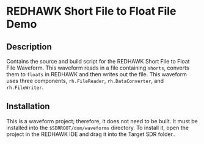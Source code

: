 # REDHAWK Short File to Float File Demo
 
## Description

Contains the source and build script for the REDHAWK Short File to Float File
Waveform. This waveform reads in a file containing `shorts`, converts them to
`floats` in REDHAWK and then writes out the file. This waveform uses three
components, `rh.FileReader`, `rh.DataConverter`, and `rh.FileWriter`.

## Installation

This is a waveform project; therefore, it does not need to be built.  It must be installed into
the `$SDRROOT/dom/waveforms` directory. To install it, open the project
in the REDHAWK IDE and drag it into the Target SDR folder..
